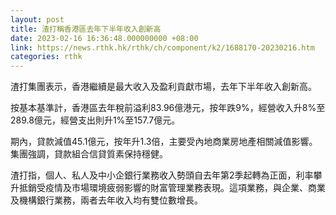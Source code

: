 ```yaml
---
layout: post
title: 渣打稱香港區去年下半年收入創新高
date: 2023-02-16 16:36:48.000000000 +08:00
link: https://news.rthk.hk/rthk/ch/component/k2/1688170-20230216.htm
categories: rthk
---
```


渣打集團表示，香港繼續是最大收入及盈利貢獻市場，去年下半年收入創新高。

按基本基準計，香港區去年稅前溢利83.96億港元，按年跌9%，經營收入升8%至289.8億元，經營支出則升1%至157.7億元。

期內，貸款減值45.1億元，按年升1.3倍，主要受內地商業房地產相關減值影響。集團強調，貸款組合信貸質素保持穩健。

渣打指，個人、私人及中小企銀行業務收入勢頭自去年第2季起轉為正面，利率攀升抵銷受疫情及市場環境疲弱影響的財富管理業務表現。這項業務，與企業、商業及機構銀行業務，兩者去年收入均有雙位數增長。
